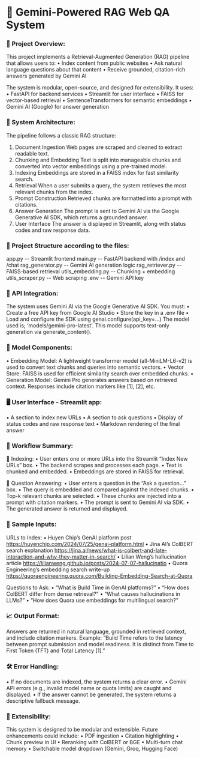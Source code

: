 # 📄 Gemini-Powered RAG Web QA System 

### 🧭 Project Overview:
This project implements a Retrieval-Augmented Generation (RAG) pipeline that allows users to:
•	Index content from public websites
•	Ask natural language questions about that content
•	Receive grounded, citation-rich answers generated by Gemini AI

The system is modular, open-source, and designed for extensibility. It uses:
•	FastAPI for backend services
•	Streamlit for user interface
•	FAISS for vector-based retrieval
•	SentenceTransformers for semantic embeddings
•	Gemini AI (Google) for answer generation

### 🧱 System Architecture:
The pipeline follows a classic RAG structure:
1.	Document Ingestion
Web pages are scraped and cleaned to extract readable text.
2.	Chunking and Embedding
Text is split into manageable chunks and converted into vector embeddings using a pre-trained model.
3.	Indexing
Embeddings are stored in a FAISS index for fast similarity search.
4.	Retrieval
When a user submits a query, the system retrieves the most relevant chunks from the index.
5.	Prompt Construction
Retrieved chunks are formatted into a prompt with citations.
6.	Answer Generation
The prompt is sent to Gemini AI via the Google Generative AI SDK, which returns a grounded answer.
7.	User Interface
The answer is displayed in Streamlit, along with status codes and raw response data.

### 📂 Project Structure according to the files:
app.py -- Streamlit frontend
main.py -- FastAPI backend with /index and /chat 
rag_generator.py -- Gemini AI generation logic 
rag_retriever.py -- FAISS-based retrieval 
utils_embedding.py -- Chunking + embedding 
utils_scraper.py -- Web scraping 
.env -- Gemini API key 

### 🔐 API Integration:
The system uses Gemini AI via the Google Generative AI SDK. You must:
•	Create a free API key from Google AI Studio
•	Store the key in a .env file
•	Load and configure the SDK using genai.configure(api_key=...)
The model used is;
‘models/gemini-pro-latest’. This model supports text-only generation via generate_content().

### 🧠 Model Components:
•	Embedding Model:
A lightweight transformer model (all-MiniLM-L6-v2) is used to convert text chunks and queries into semantic vectors.
•	Vector Store:
FAISS is used for efficient similarity search over embedded chunks.
•	Generation Model:
Gemini Pro generates answers based on retrieved context. Responses include citation markers like [1], [2], etc.

### 🖥️ User Interface - Streamlit app:
•	A section to index new URLs
•	A section to ask questions
•	Display of status codes and raw response text
•	Markdown rendering of the final answer

### 🔄 Workflow Summary:
🔹 Indexing:
•	User enters one or more URLs into the Streamlit “Index New URLs” box.
•	The backend scrapes and processes each page.
•	Text is chunked and embedded.
•	Embeddings are stored in FAISS for retrieval.

🔹 Question Answering:
•	User enters a question in the “Ask a question…” box.
•	The query is embedded and compared against the indexed chunks.
•	Top-k relevant chunks are selected.
•	These chunks are injected into a prompt with citation markers.
•	The prompt is sent to Gemini AI via SDK.
•	The generated answer is returned and displayed.

### 🧪 Sample Inputs:
URLs to Index:
•	Huyen Chip’s GenAI platform post
https://huyenchip.com/2024/07/25/genai-platform.html
•	Jina AI’s ColBERT search explanation
https://jina.ai/news/what-is-colbert-and-late-interaction-and-why-they-matter-in-search/
•	Lilian Weng’s hallucination article
https://lilianweng.github.io/posts/2024-07-07-hallucinatio
•	Quora Engineering’s embedding search write-up
https://quoraengineering.quora.com/Building-Embedding-Search-at-Quora

Questions to Ask:
•	“What is Build Time in GenAI platforms?”
•	“How does ColBERT differ from dense retrieval?”
•	“What causes hallucinations in LLMs?”
•	“How does Quora use embeddings for multilingual search?”

### 📈 Output Format:
Answers are returned in natural language, grounded in retrieved context, and include citation markers. 
Example: “Build Time refers to the latency between prompt submission and model readiness. It is distinct from Time to First Token (TFT) and Total Latency [1].”

### 🛠️ Error Handling:
•	If no documents are indexed, the system returns a clear error.
•	Gemini API errors (e.g., invalid model name or quota limits) are caught and displayed.
•	If the answer cannot be generated, the system returns a descriptive fallback message.

### 🔄 Extensibility:
This system is designed to be modular and extensible. Future enhancements could include:
•	PDF ingestion
•	Citation highlighting
•	Chunk preview in UI
•	Reranking with ColBERT or BGE
•	Multi-turn chat memory
•	Switchable model dropdown (Gemini, Groq, Hugging Face)


